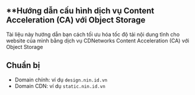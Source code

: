 ## **Hướng dẫn cấu hình dịch vụ Content Acceleration (CA) với Object Storage

Tài liệu này hướng dẫn bạn cách tối ưu hóa tốc độ tải nội dung tĩnh cho website của mình bằng dịch vụ CDNetworks Content Acceleration (CA) với Object Storage

## **Chuẩn bị**

- Domain chính: ví dụ `design.nin.id.vn`
- Domain CDN: ví dụ `static.nin.id.vn`